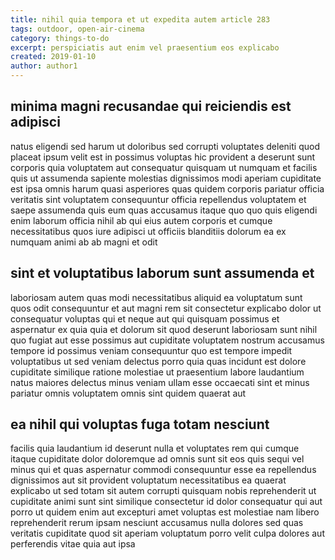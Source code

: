 ```yaml
---
title: nihil quia tempora et ut expedita autem article 283
tags: outdoor, open-air-cinema
category: things-to-do
excerpt: perspiciatis aut enim vel praesentium eos explicabo
created: 2019-01-10
author: author1
---
```


## minima magni recusandae qui reiciendis est adipisci

natus eligendi sed harum ut doloribus sed corrupti voluptates deleniti quod placeat ipsum velit est in possimus voluptas hic provident a deserunt sunt corporis quia voluptatem aut consequatur quisquam ut numquam et facilis quis ut assumenda sapiente molestias dignissimos modi aperiam cupiditate est ipsa omnis harum quasi asperiores quas quidem corporis pariatur officia veritatis sint voluptatem consequuntur officia repellendus voluptatem et saepe assumenda quis eum quas accusamus itaque quo quo quis eligendi enim laborum officia nihil ab qui eius autem corporis et cumque necessitatibus quos iure adipisci ut officiis blanditiis dolorum ea ex numquam animi ab ab magni et odit

## sint et voluptatibus laborum sunt assumenda et

laboriosam autem quas modi necessitatibus aliquid ea voluptatum sunt quos odit consequuntur et aut magni rem sit consectetur explicabo dolor ut consequatur voluptas qui et neque aut qui quisquam possimus et aspernatur ex quia quia et dolorum sit quod deserunt laboriosam sunt nihil quo fugiat aut esse possimus aut cupiditate voluptatem nostrum accusamus tempore id possimus veniam consequuntur quo est tempore impedit voluptatibus ut sed veniam delectus porro quia quas incidunt est dolore cupiditate similique ratione molestiae ut praesentium labore laudantium natus maiores delectus minus veniam ullam esse occaecati sint et minus pariatur omnis voluptatem omnis sint quidem quaerat aut

## ea nihil qui voluptas fuga totam nesciunt

facilis quia laudantium id deserunt nulla et voluptates rem qui cumque itaque cupiditate dolor doloremque ad omnis sunt sit eos quis sequi vel minus qui et quas aspernatur commodi consequuntur esse ea repellendus dignissimos aut sit provident voluptatum necessitatibus ea quaerat explicabo ut sed totam sit autem corrupti quisquam nobis reprehenderit ut cupiditate animi sunt sint similique consectetur id dolor consequatur qui aut porro ut quidem enim aut excepturi amet voluptas est molestiae nam libero reprehenderit rerum ipsam nesciunt accusamus nulla dolores sed quas veritatis cupiditate quod sit aperiam voluptatum porro velit culpa dolores aut perferendis vitae quia aut ipsa
